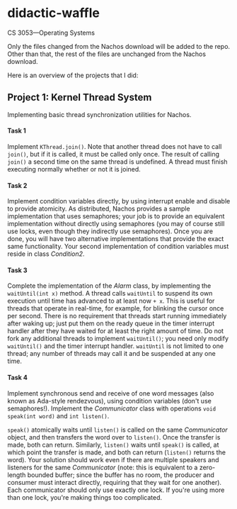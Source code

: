 # didactic-waffle
CS 3053—Operating Systems

Only the files changed from the Nachos download will be added to the repo.
Other than that, the rest of the files are unchanged from the Nachos download.

Here is an overview of the projects that I did:

## Project 1: Kernel Thread System

Implementing basic thread synchronization utilities for Nachos.

#### Task 1
Implement `KThread.join()`. Note that another thread does not have to call
`join()`, but if it is called, it must be called only once. The result of
calling `join()` a second time on the same thread is undefined. A thread must
finish executing normally whether or not it is joined.

#### Task 2
Implement condition variables directly, by using interrupt enable and disable
to provide atomicity. As distributed, Nachos provides a sample implementation
that uses semaphores; your job is to provide an equivalent implementation without
directly using semaphores (you may of course still use locks, even though they
indirectly use semaphores). Once you are done, you will have two alternative
implementations that provide the exact same functionality. Your second
implementation of condition variables must reside in class
_Condition2_.

#### Task 3
Complete the implementation of the _Alarm_ class, by implementing the
`waitUntil(int x)` method. A thread calls `waitUntil` to suspend its own execution
until time has advanced to at least now `+ x`. This is useful for threads that
operate in real-time, for example, for blinking the cursor once per second.
There is no requirement that threads start running immediately after waking
up; just put them on the ready queue in the timer interrupt handler after they
have waited for at least the right amount of time. Do not fork any additional
threads to implement `waitUntil()`; you need only modify `waitUntil()` and the timer
interrupt handler. `waitUntil` is not limited to one thread; any number of threads
may call it and be suspended at any one time.

#### Task 4
Implement synchronous send and receive of one word messages (also known as
Ada-style rendezvous), using condition variables (don't use semaphores!).
Implement the _Communicator_ class with operations `void speak(int word)` and
`int listen()`.

`speak()` atomically waits until `listen()` is called on the same
_Communicator_ object, and then transfers the word over to `listen()`. Once
the transfer is made, both can return. Similarly, `listen()` waits until
`speak()` is called, at which point the transfer is made, and both can
return (`listen()` returns the word). Your solution should work even if there
are multiple speakers and listeners for the same _Communicator_ (note: this is
equivalent to a zero-length bounded buffer; since the buffer has no room, the
producer and consumer must interact directly, requiring that they wait for one
another). Each communicator should only use exactly one lock. If you're using
more than one lock, you're making things too complicated.